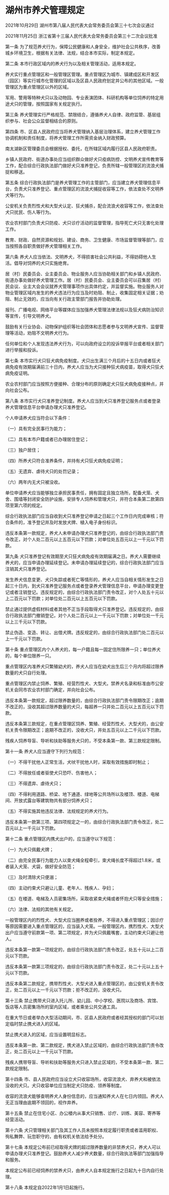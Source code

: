 # 湖州市养犬管理规定

2021年10月29日 湖州市第八届人民代表大会常务委员会第三十七次会议通过

2021年11月25日 浙江省第十三届人民代表大会常务委员会第三十二次会议批准

<!-- INFO END -->

第一条 为了规范养犬行为，保障公民健康和人身安全，维护社会公共秩序，改善城乡环境卫生，根据有关法律、法规，结合本市实际，制定本规定。

第二条 本市行政区域内的养犬行为以及相关管理活动，适用本规定。

养犬实行重点管理区和一般管理区管理。重点管理区为城市、镇建成区和开发区（园区）等实行城市化管理的区域以及区县人民政府划定并公布的其他区域。一般管理区为重点管理区以外的区域。

军用、警用等特种犬只以及动物园、专业表演团体、科研机构等单位饲养的特定用途犬只的管理，按照国家有关规定执行。

第三条 养犬管理实行严格规范、禁限结合，遵循养犬人自律、政府监管、基层组织参与、社会公众监督相结合的原则。

第四条 市、区县人民政府应当将养犬管理纳入基层治理体系，建立养犬管理工作协调机制和责任制度，将养犬管理工作所需资金纳入财政预算。

南太湖新区管理委员会根据授权、委托，在所辖区域内履行区县人民政府职责。

乡镇人民政府、街道办事处应当组织群众做好犬只疫病防控、文明养犬宣传教育等工作，配合综合行政执法部门做好犬只准养登记，负责所辖一般管理区的流浪犬捕捉和移送。

第五条 综合行政执法部门是养犬管理工作的主管部门，应当建立养犬管理信息平台，负责犬只准养登记、重点管理区的流浪犬捕捉收容等工作，依法查处不文明养犬等行为。

公安机关负责烈性犬和大型犬认定、狂犬捕杀，配合流浪犬收容等工作，依法查处犬只扰民、伤人等行为。

农业农村部门负责犬只防疫、犬只诊疗活动的监督管理，指导死亡犬只无害化处理工作。

教育、财政、自然资源和规划、建设、商务、卫生健康、市场监督管理等部门，应当按照各自职责做好养犬管理相关工作。

第六条 养犬人应当依法、文明养犬，不得损害社会公共利益，不得妨碍他人生活。倡导对饲养的犬只实施绝育。

居（村）民委员会、业主委员会、物业服务人应当协助相关部门和乡镇人民政府、街道办事处做好养犬管理工作。居（村）民委员会、业主委员会可以召集居（村）民会议、业主大会会议就养犬管理事项作出具体约定，并监督实施。物业服务人对物业管理区域内发生的养犬违法行为应当及时劝阻、制止，收集固定相关证据；劝阻、制止无效的，应当向有关行政主管部门报告并协助处理。

报刊、广播电视、网络平台等媒体应当加强养犬管理法律法规以及狂犬病防治知识等宣传，引导文明养犬。

鼓励有关行业协会、动物保护组织等社会团体和志愿者参与文明养犬宣传、监督管理等活动，劝阻不文明养犬行为。

任何单位和个人发现违法养犬行为，可以向政府设立的投诉举报平台或者相关部门进行举报和投诉。

第七条 本市实行犬只狂犬病免疫制度。犬只出生满三个月后的十五日内或者狂犬病免疫有效期届满前三十日内，养犬人应当为犬只接种狂犬病疫苗，取得犬只狂犬病免疫证明。

农业农村部门应当按照方便接种、合理分布的原则确定犬只狂犬病免疫接种点，并向社会公布。

第八条 本市实行犬只准养登记制度。养犬人应当到犬只准养登记服务点或者登录养犬管理信息平台申请办理犬只准养登记。

个人申请养犬应当符合以下条件：

（一）具有完全民事行为能力；

（二）具有本市户籍或者已办理居住登记；

（三）独户居住；

（四）所养犬只符合准养条件，并持有犬只狂犬病免疫证明；

（五）无遗弃、虐待犬只的处罚记录；

（六）两年内无犬只被没收。

单位申请养犬应当能够独立承担民事责任，拥有固定且独立场所，配备犬笼、犬舍、围墙等封闭安全防护设施，安排专人饲养和管理犬只，并符合本条第二款第四项至第六项的规定。

综合行政执法部门应当自收到犬只准养登记申请之日起三个工作日内完成审核；符合条件的，准予登记并及时发放犬牌、植入电子身份标识。

违反本条第一款规定，养犬人未申请办理犬只准养登记的，由综合行政执法部门责令改正，对个人处二百元以上五百元以下罚款；对单位处五百元以上一千元以下罚款。

第九条 犬只准养登记有效期至犬只狂犬病免疫有效期届满之日。养犬人需要继续养犬的，应当申请办理延续登记。未申请办理延续登记的，综合行政执法部门应当注销其犬只准养登记。

发生养犬信息变更、犬只失踪或者死亡等情形的，养犬人应当自相关情形发生之日起三十日内，到犬只准养登记服务点或者登录养犬管理信息平台，申请办理变更登记或者注销登记。违反规定的，由综合行政执法部门责令改正，对个人处五十元以上二百元以下罚款；对单位处二百元以上五百元以下罚款。

禁止通过提供虚假材料或者其他不正当手段取得犬只准养登记。违反规定的，由综合行政执法部门撤销登记，对个人处二百元以上一千元以下罚款；对单位处一千元以上三千元以下罚款。

禁止伪造、变造、转让、出借犬牌。违反规定的，由综合行政执法部门处二百元以上一千元以下罚款。

第十条 重点管理区内个人养犬的，每一户籍且每一固定住所限养一只；单位养犬的，每个单位限养一只。

重点管理区内准养犬只繁殖幼犬的，养犬人应当在幼犬出生后三个月内将超过限养数量的犬只自行处理。

重点管理区内禁止饲养、繁殖、经营烈性犬、大型犬。禁养犬名录和标准由市公安机关会同市农业农村部门确定，并向社会公布。

违反本条第一款规定，超过限养数量的，由综合行政执法部门责令限期改正；逾期不改正的，没收其超过限养数量的犬只，每超养一只并处二百元以上五百元以下罚款。

违反本条第三款规定，在重点管理区饲养、繁殖、经营烈性犬、大型犬的，由公安机关责令限期改正；逾期不改正的，没收犬只，并处五百元以上二千元以下罚款。

残疾人饲养导盲、导听和扶助等服务犬只的，不受本条第一款、第三款规定限制。

第十一条 养犬人应当遵守下列行为规范：

（一）不得干扰他人正常生活，犬吠干扰他人时，采取有效措施即时制止；

（二）不得放任或者驱使犬只恐吓、伤害他人；

（三）不得遗弃、虐待犬只；

（四）不得利用道路、桥梁、地下通道、绿地等公共场所以及楼顶、楼道、电梯间、开放式露台等建筑物共有部分饲养犬只；

（五）不得实施其他违反法律、法规规定的养犬行为。

违反本条第一款第三项、第四项规定之一的，由综合行政执法部门责令改正，处二百元以上一千元以下罚款。

第十二条 重点管理区内携犬出户的，应当遵守以下规范：

（一）为犬只佩戴犬牌；

（二）由完全民事行为能力人以束犬绳全程牵引，束犬绳长度不得超过1.8米，或者装入犬笼、犬袋，做好安全防范；

（三）及时清除犬只便溺；

（四）主动约束犬只避让儿童、老年人、残疾人、孕妇；

（五）在楼道、电梯及人员密集场所，采取收紧束犬绳或者怀抱犬只等安全措施；

（六）法律、法规的其他有关规定。

一般管理区内的烈性犬、大型犬应当圈养或者拴养，不得进入重点管理区；因诊疗等原因需要进入重点管理区的，应当装入犬笼。一般管理区内，携烈性犬、大型犬出户应当遵守前款第一项、第二项规定，并为犬只佩戴嘴套，主动约束犬只避让他人。

违反本条第一款第一项规定的，由综合行政执法部门责令改正，处五十元以上二百元以下罚款。

违反本条第一款第三项规定的，由综合行政执法部门责令改正，处二十元以上五十元以下罚款。

违反本条第二款规定，携带烈性犬、大型犬进入重点管理区的，由公安机关责令改正，处二百元以上一千元以下罚款；拒不改正的，没收犬只。

第十三条 禁止携带犬只进入托儿所、幼儿园、中小学校、医院以及商场、宾馆、饭店等人员密集场所的室内区域，或者乘坐公共交通工具。

在重大节日或者举办大型活动期间，市、区县人民政府或者经其授权的部门可以划定临时禁止携犬进入的区域。

禁止携犬进入的区域，应当设置明显标志。

违反本条第一款、第二款规定，携犬进入禁止区域的，由综合行政执法部门责令改正，处二百元以上一千元以下罚款。

残疾人携带导盲、导听和扶助等服务犬只进入禁止区域的，不受本条第一款、第二款规定限制。

第十四条 市、县人民政府应当设立犬只收容场所，收容流浪犬、弃养犬和被依法没收的犬只。犬只收容单位应当制定犬只防疫、领养等制度。

收容的流浪犬能够查明养犬人身份信息的，应当通知养犬人在七日内领回。养犬人无正当理由逾期不领回的，视作弃养。

第十五条 禁止在住宅小区、办公楼内从事犬只销售、诊疗、训练、美容、寄养等经营活动。

第十六条 犬只管理相关部门及其工作人员未按照本规定履行职责或者滥用职权、徇私舞弊、玩忽职守的，由有权机关依法给予处分。

第十七条 本规定公布前已经取得犬牌的超过限养数量的非禁养犬只，养犬人可以申请办理犬只准养登记。鼓励养犬人减少养犬数量，综合行政执法等部门加强指导和服务。

本规定公布前已经饲养的禁养犬只，由养犬人自本规定施行之日起九十日内自行处理。

第十八条 本规定自2022年1月1日起施行。


